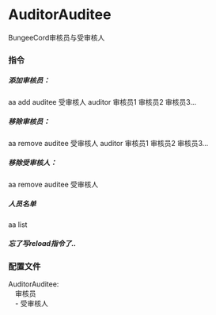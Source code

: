 # AuditorAuditee
BungeeCord审核员与受审核人
### 指令
##### 添加审核员：
aa add auditee 受审核人 auditor 审核员1 审核员2 审核员3...
##### 移除审核员：
aa remove auditee 受审核人 auditor 审核员1 审核员2 审核员3...
##### 移除受审核人：
aa remove auditee 受审核人
##### 人员名单
aa list
##### 忘了写reload指令了..
### 配置文件
AuditorAuditee:  
&ensp;&ensp;审核员  
&ensp;&ensp;\- 受审核人
